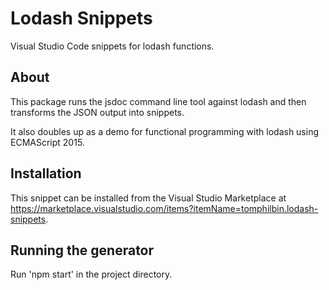 # Lodash Snippets
Visual Studio Code snippets for lodash functions.

## About
This package runs the jsdoc command line tool against lodash and then transforms the JSON output into snippets.

It also doubles up as a demo for functional programming with lodash using ECMAScript 2015.

## Installation 
This snippet can be installed from the Visual Studio Marketplace at https://marketplace.visualstudio.com/items?itemName=tomphilbin.lodash-snippets.

## Running the generator
Run 'npm start' in the project directory.